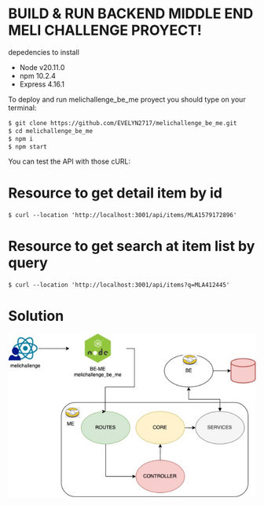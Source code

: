 # BUILD & RUN BACKEND MIDDLE END MELI CHALLENGE PROYECT!

depedencies to install

- Node v20.11.0 
- npm 10.2.4
- Express 4.16.1

To deploy and run melichallenge_be_me proyect you should type on your terminal:

    $ git clone https://github.com/EVELYN2717/melichallenge_be_me.git
    $ cd melichallenge_be_me
    $ npm i
    $ npm start

You can test the API with those cURL:

# Resource to get detail item by id

    $ curl --location 'http://localhost:3001/api/items/MLA1579172896'

# Resource to get search at item list by query

    $ curl --location 'http://localhost:3001/api/items?q=MLA412445'


# Solution

![Screenshot](BackEnd.jpeg)
